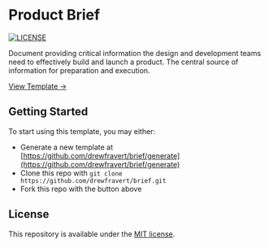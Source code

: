 # Product Brief

[![LICENSE](https://img.shields.io/badge/license-MIT-lightgrey.svg)](LICENSE.md)

Document providing critical information the design and development teams need to effectively build and launch a product. The central source of information for preparation and execution.

[View Template →](dist/TEMPLATE.md)

## Getting Started

To start using this template, you may either:

  * Generate a new template at [https://github.com/drewfravert/brief/generate](https://github.com/drewfravert/brief/generate)
  * Clone this repo with `git clone https://github.com/drewfravert/brief.git`
  * Fork this repo with the button above

## License

This repository is available under the [MIT license](LICENSE.md).
